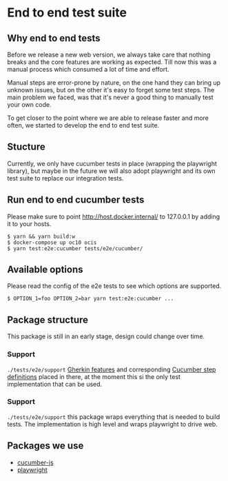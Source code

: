 # End to end test suite

## Why end to end tests

Before we release a new web version, we always take care that nothing breaks and the core features are working as
expected. Till now this was a manual process which consumed a lot of time and effort.

Manual steps are error-prone by nature, on the one hand they can bring up unknown issues, but on the other it's easy to
forget some test steps. The main problem we faced, was that it's never a good thing to manually test your own code.

To get closer to the point where we are able to release faster and more often, we started to develop the end to end test suite.

## Stucture

Currently, we only have cucumber tests in place (wrapping the playwright library), but maybe in the future we will also adopt playwright
and its own test suite to replace our integration tests. 

## Run end to end cucumber tests
Please make sure to point http://host.docker.internal/ to 127.0.0.1 by adding it to your hosts.

```shell
$ yarn && yarn build:w
$ docker-compose up oc10 ocis
$ yarn test:e2e:cucumber tests/e2e/cucumber/
```

## Available options

Please read the config of the e2e tests to see which options are supported.

```shell
$ OPTION_1=foo OPTION_2=bar yarn test:e2e:cucumber ...
```

## Package structure

This package is still in an early stage, design could change over time.

### Support
`./tests/e2e/support`
[Gherkin features](https://cucumber.io/docs/gherkin/reference/) and corresponding [Cucumber step definitions](https://cucumber.io/docs/cucumber/step-definitions/) placed in there, at the moment this si the only test implementation that can be used.

### Support
`./tests/e2e/support`
this package wraps everything that is needed to build tests. The implementation is high level and wraps playwright to drive web.

## Packages we use

* [cucumber-js](https://github.com/cucumber/cucumber-js)
* [playwright](https://github.com/microsoft/playwright)
